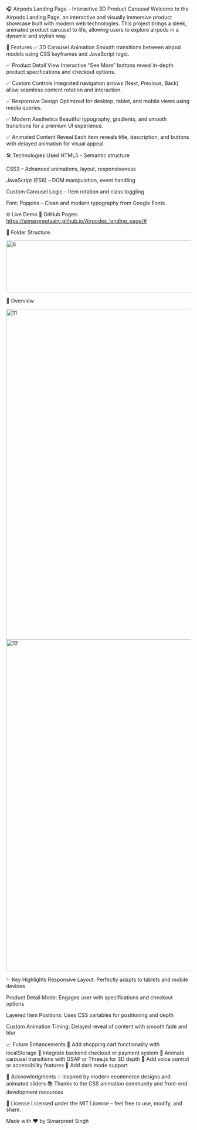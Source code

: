 🎧 Airpods Landing Page – Interactive 3D Product Carousel
Welcome to the Airpods Landing Page, an interactive and visually immersive product showcase built with modern web technologies. This project brings a sleek, animated product carousel to life, allowing users to explore airpods in a dynamic and stylish way.

🚀 Features
✅ 3D Carousel Animation
Smooth transitions between airpod models using CSS keyframes and JavaScript logic.

✅ Product Detail View
Interactive “See More” buttons reveal in-depth product specifications and checkout options.

✅ Custom Controls
Integrated navigation arrows (Next, Previous, Back) allow seamless content rotation and interaction.

✅ Responsive Design
Optimized for desktop, tablet, and mobile views using media queries.

✅ Modern Aesthetics
Beautiful typography, gradients, and smooth transitions for a premium UI experience.

✅ Animated Content Reveal
Each item reveals title, description, and buttons with delayed animation for visual appeal.

🛠️ Technologies Used
HTML5 – Semantic structure

CSS3 – Advanced animations, layout, responsiveness

JavaScript (ES6) – DOM manipulation, event handling

Custom Carousel Logic – Item rotation and class toggling

Font: Poppins – Clean and modern typography from Google Fonts

🌐 Live Demo
🔗 GitHub Pages: https://simarpreetsaini.github.io/Airpodes_landing_page/#

📁 Folder Structure

<img width="901" height="142" alt="6" src="https://github.com/user-attachments/assets/37e8330a-ce7c-4c55-b48a-b71998e3f5d8" />



📸 Overview


<img width="1881" height="902" alt="11" src="https://github.com/user-attachments/assets/3c22ddea-cd82-4a23-a9e5-67fa2ca083c4" />

<img width="1882" height="906" alt="12" src="https://github.com/user-attachments/assets/183f3be0-fcbc-41fe-8a1c-5aaec42f84f2" />



✨ Key Highlights
Responsive Layout: Perfectly adapts to tablets and mobile devices

Product Detail Mode: Engages user with specifications and checkout options

Layered Item Positions: Uses CSS variables for positioning and depth

Custom Animation Timing: Delayed reveal of content with smooth fade and blur

📈 Future Enhancements
🔧 Add shopping cart functionality with localStorage
🔧 Integrate backend checkout or payment system
🔧 Animate carousel transitions with GSAP or Three.js for 3D depth
🔧 Add voice control or accessibility features
🔧 Add dark mode support

🙌 Acknowledgments
💡 Inspired by modern ecommerce designs and animated sliders
📚 Thanks to the CSS animation community and front-end development resources

📜 License
Licensed under the MIT License – feel free to use, modify, and share.

Made with ❤️ by Simarpreet Singh
